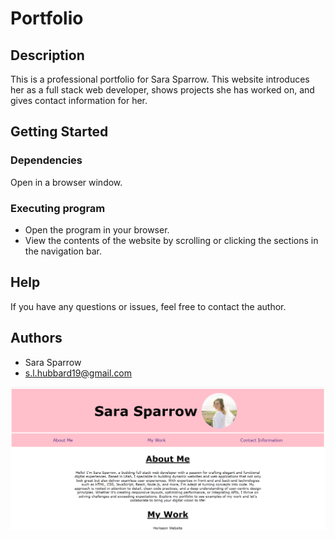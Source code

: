 # Portfolio

## Description

This is a professional portfolio for Sara Sparrow. This website introduces her as a full stack web developer, shows projects she has worked on, and gives contact information for her.

## Getting Started

### Dependencies

Open in a browser window.

### Executing program

* Open the program in your browser.
* View the contents of the website by scrolling or clicking the sections in the navigation bar.

## Help

If you have any questions or issues, feel free to contact the author. 

## Authors

* Sara Sparrow
* s.l.hubbard19@gmail.com

![Screenshot of web page](./assets/Screenshot%202024-02-06%20234608.png)
